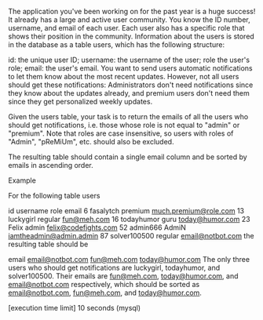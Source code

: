 The application you've been working on for the past year is a huge success! It already has a large and active user community. You know the ID number, username, and email of each user. Each user also has a specific role that shows their position in the community. Information about the users is stored in the database as a table users, which has the following structure:

id: the unique user ID;
username: the username of the user;
role the user's role;
email: the user's email.
You want to send users automatic notifications to let them know about the most recent updates. However, not all users should get these notifications: Administrators don't need notifications since they know about the updates already, and premium users don't need them since they get personalized weekly updates.

Given the users table, your task is to return the emails of all the users who should get notifications, i.e. those whose role is not equal to "admin" or "premium". Note that roles are case insensitive, so users with roles of "Admin", "pReMiUm", etc. should also be excluded.

The resulting table should contain a single email column and be sorted by emails in ascending order.

Example

For the following table users

id	username	role	email
6	fasalytch	premium	much.premium@role.com
13	luckygirl	regular	fun@meh.com
16	todayhumor	guru	today@humor.com
23	Felix	admin	felix@codefights.com
52	admin666	AdmiN	iamtheadmin@admin.admin
87	solver100500	regular	email@notbot.com
the resulting table should be

email
email@notbot.com
fun@meh.com
today@humor.com
The only three users who should get notifications are luckygirl, todayhumor, and solver100500. Their emails are fun@meh.com, today@humor.com, and email@notbot.com respectively, which should be sorted as email@notbot.com, fun@meh.com, and today@humor.com.

[execution time limit] 10 seconds (mysql)
